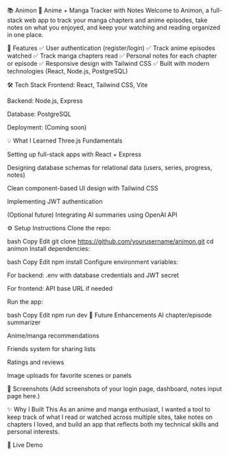 📚 Animon
📝 Anime + Manga Tracker with Notes
Welcome to Animon, a full-stack web app to track your manga chapters and anime episodes, take notes on what you enjoyed, and keep your watching and reading organized in one place.

🚀 Features
✅ User authentication (register/login)
✅ Track anime episodes watched
✅ Track manga chapters read
✅ Personal notes for each chapter or episode
✅ Responsive design with Tailwind CSS
✅ Built with modern technologies (React, Node.js, PostgreSQL)

🛠️ Tech Stack
Frontend: React, Tailwind CSS, Vite

Backend: Node.js, Express

Database: PostgreSQL

Deployment: (Coming soon)

💡 What I Learned
Three.js Fundamentals 

Setting up full-stack apps with React + Express

Designing database schemas for relational data (users, series, progress, notes)

Clean component-based UI design with Tailwind CSS

Implementing JWT authentication

(Optional future) Integrating AI summaries using OpenAI API

⚙️ Setup Instructions
Clone the repo:

bash
Copy
Edit
git clone https://github.com/yourusername/animon.git
cd animon
Install dependencies:

bash
Copy
Edit
npm install
Configure environment variables:

For backend: .env with database credentials and JWT secret

For frontend: API base URL if needed

Run the app:

bash
Copy
Edit
npm run dev
🎯 Future Enhancements
AI chapter/episode summarizer

Anime/manga recommendations

Friends system for sharing lists

Ratings and reviews

Image uploads for favorite scenes or panels

📸 Screenshots
(Add screenshots of your login page, dashboard, notes input page here.)

✨ Why I Built This
As an anime and manga enthusiast, I wanted a tool to keep track of what I read or watched across multiple sites, take notes on chapters I loved, and build an app that reflects both my technical skills and personal interests.

🔗 Live Demo
